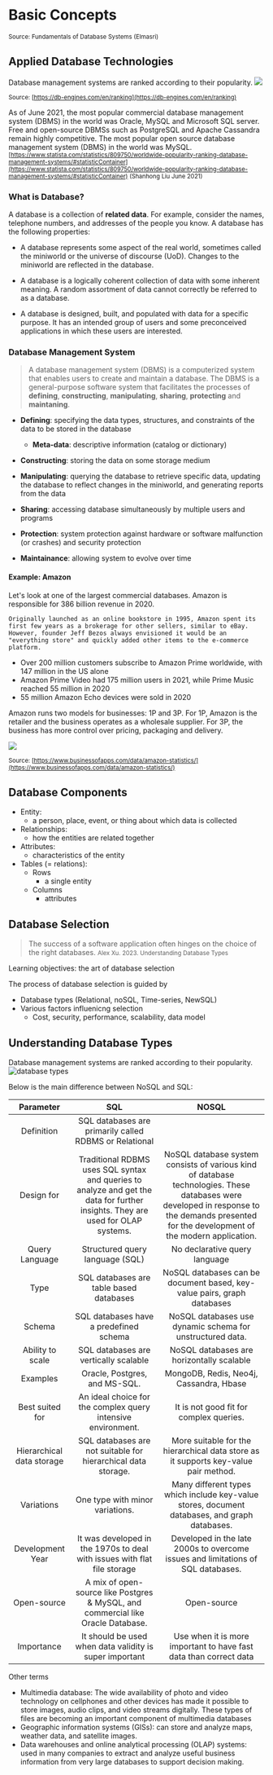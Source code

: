 # Basic Concepts

<small>Source: Fundamentals of Database Systems (Elmasri) </small>
## Applied Database Technologies
Database management systems are ranked according to their popularity.
![](_static/db-rank.png)

 <small>Source: [https://db-engines.com/en/ranking](https://db-engines.com/en/ranking)</small>



As of June 2021, the most popular commercial database management system (DBMS) in the world was Oracle, MySQL and Microsoft SQL server. Free and open-source DBMSs such as PostgreSQL and Apache Cassandra remain highly competitive. The most popular open source database management system (DBMS) in the world was MySQL.
<small>[https://www.statista.com/statistics/809750/worldwide-popularity-ranking-database-management-systems/#statisticContainer](https://www.statista.com/statistics/809750/worldwide-popularity-ranking-database-management-systems/#statisticContainer) (Shanhong Liu June 2021)</small>

### What is Database?

A database is a collection of **related data**. For example, consider the names, telephone numbers, and addresses of the people you know. A database has the following properties:

* A database represents some aspect of the real world, sometimes called the miniworld or the universe of discourse (UoD). Changes to the miniworld are reflected in the database.

* A database is a logically coherent collection of data with some inherent meaning. A random assortment of data cannot correctly be referred to as a database.

* A database is designed, built, and populated with data for a specific purpose. It has an intended group of users and some preconceived applications in which these users are interested.

### Database Management System

> A database management system (DBMS) is a computerized system that enables users to create and maintain a database. The DBMS is a general-purpose software system that facilitates the processes of **defining**, **constructing**, **manipulating**, **sharing**, **protecting** and **maintaning**.

- **Defining**:  specifying the data types, structures, and constraints of the data to be stored in the database

    - **Meta-data**: descriptive information (catalog or dictionary)

- **Constructing**: storing the data on some storage medium 

- **Manipulating**: querying the database to retrieve specific data, updating the database to reflect changes in the miniworld, and generating reports from the data

- **Sharing**: accessing database simultaneously by multiple users and programs

- **Protection**:  system protection against hardware or software malfunction (or crashes) and security protection

- **Maintainance**: allowing system to evolve over time

#### Example: Amazon 

Let's look at one of the largest commercial databases. Amazon is responsible for 386 billion revenue in 2020.

```{note}
Originally launched as an online bookstore in 1995, Amazon spent its first few years as a brokerage for other sellers, similar to eBay. However, founder Jeff Bezos always envisioned it would be an "everything store" and quickly added other items to the e-commerce platform.
```
- Over 200 million customers subscribe to Amazon Prime worldwide, with 147 million in the US alone
- Amazon Prime Video had 175 million users in 2021, while Prime Music reached 55 million in 2020
- 55 million Amazon Echo devices were sold in 2020

Amazon runs two models for businesses: 1P and 3P. For 1P, Amazon is the retailer and the business operates as a wholesale supplier. For 3P, the business has more control over pricing, packaging and delivery. 

![](_static/amazon.png)

<small>Source: [https://www.businessofapps.com/data/amazon-statistics/](https://www.businessofapps.com/data/amazon-statistics/)</small>

## Database Components

- Entity: 
    - a person, place, event, or thing about which data is collected
- Relationships:
    - how the entities are related together
- Attributes:
    - characteristics of the entity
- Tables (= relations):
    - Rows
        - a single entity
    - Columns
        - attributes

## Database Selection

> The success of a software application often hinges on the choice of the right databases. 
<small>Alex Xu. 2023. Understanding Database Types</small>

Learning objectives: the art of database selection

The process of database selection is guided by
- Database types (Relational, noSQL, Time-series, NewSQL)
- Various factors influenicng selection
   - Cost, security, performance, scalability, data model



## Understanding Database Types
Database management systems are ranked according to their popularity.
![database types](_static/module1_database_types.png)



Below is the main difference between NoSQL and SQL:

|Parameter|SQL|NOSQL|
|:-:|:-:|:-:|
|Definition|SQL databases are primarily called RDBMS or Relational| |Databases|NoSQL databases are primarily called as Non-relational or distributed database|
|Design for|Traditional RDBMS uses SQL syntax and queries to analyze and get the data for further insights. They are used for OLAP systems.|NoSQL database system consists of various kind of database technologies. These databases were developed in response to the demands presented for the development of the modern application.|
|Query Language|Structured query language (SQL)|No declarative query language|
|Type|SQL databases are table based databases|NoSQL databases can be document based, key-value pairs, graph databases|
|Schema|SQL databases have a predefined schema|NoSQL databases use dynamic schema for unstructured data.|
|Ability to scale|SQL databases are vertically scalable|NoSQL databases are horizontally scalable|
|Examples|Oracle, Postgres, and MS-SQL.|MongoDB, Redis, Neo4j, Cassandra, Hbase|
|Best suited for|An ideal choice for the complex query intensive environment.|It is not good fit for complex queries.|
|Hierarchical data storage|SQL databases are not suitable for hierarchical data storage.|More suitable for the hierarchical data store as it supports key-value pair method.|
|Variations|One type with minor variations.|Many different types which include key-value stores, document databases, and graph databases.|
|Development Year|It was developed in the 1970s to deal with issues with flat file storage|Developed in the late 2000s to overcome issues and limitations of SQL databases.|
|Open-source|A mix of open-source like Postgres & MySQL, and commercial like Oracle Database.|Open-source|
|Importance|It should be used when data validity is super important|Use when it is more important to have fast data than correct data|



Other terms 

- Multimedia database:  The wide availability of photo and video technology on cellphones and other devices has made it possible to store images, audio clips, and video streams digitally. These types of files are becoming an important component of multimedia databases
- Geographic information systems (GISs): can store and analyze maps, weather data, and satellite images.
- Data warehouses and online analytical processing (OLAP) systems:  used in many companies to extract and analyze useful business information from very large databases to support decision making.

